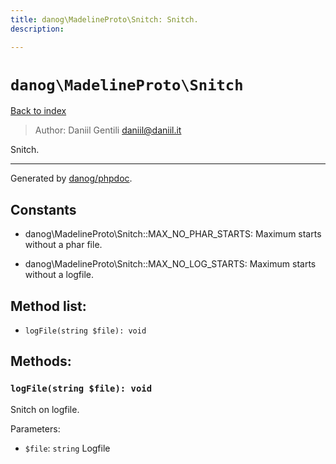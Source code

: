 ```yaml
---
title: danog\MadelineProto\Snitch: Snitch.
description: 

---
```

# `danog\MadelineProto\Snitch`
[Back to index](../../index.md)

> Author: Daniil Gentili <daniil@daniil.it>  
  

Snitch.  




---
Generated by [danog/phpdoc](https://phpdoc.daniil.it).  
## Constants
* danog\MadelineProto\Snitch::MAX_NO_PHAR_STARTS: Maximum starts without a phar file.

* danog\MadelineProto\Snitch::MAX_NO_LOG_STARTS: Maximum starts without a logfile.


## Method list:
* `logFile(string $file): void`

## Methods:
### `logFile(string $file): void`

Snitch on logfile.


Parameters:
* `$file`: `string` Logfile  



